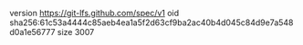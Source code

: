 version https://git-lfs.github.com/spec/v1
oid sha256:61c53a4444c85aeb4ea1a5f2d63cf9ba2ac40b4d045c84d9e7a548d0a1e56777
size 3007
